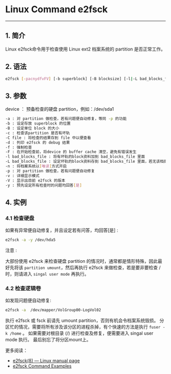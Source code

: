 #  Linux Command e2fsck




------------
##  1. 简介
Linux e2fsck命令用于检查使用 Linux ext2 档案系统的 partition 是否正常工作。

## 2. 语法

```bash
e2fsck [-pacnydfvFV] [-b superblock] [-B blocksize] [-l|-L bad_blocks_file] [-C fd] device
```

## 3. 参数

device ： 预备检查的硬盘 partition，例如：/dev/sda1

```bash
-a : 对 partition 做检查，若有问题便自动修复，等同 -p 的功能
-b : 设定存放 superblock 的位置
-B : 设定单位 block 的大小
-c : 检查该partition 是否有坏轨
-C file : 将检查的结果存到 file 中以便查看
-d : 列印 e2fsck 的 debug 结果
-f : 强制检查
-F : 在开始检查前，将device 的 buffer cache 清空，避免有错误发生
-l bad_blocks_file : 将有坏轨的block资料加到 bad_blocks_file 里面
-L bad_blocks_file : 设定坏轨的block资料存到 bad_blocks_file 里面，若无该档则自动产生
-n : 将档案系统以[唯读]方式开启
-p : 对 partition 做检查，若有问题便自动修复
-v : 详细显示模式
-V : 显示出目前 e2fsck 的版本
-y : 预先设定所有检查时的问题均回答[是]
```

## 4. 实例
### 4.1 检查硬盘
如果有异常便自动修复，并且设定若有问答，均回答[是] :

```bash
e2fsck -a -y /dev/hda5
```

注意 :

大部份使用 e2fsck 来检查硬盘 partition 的情况时，通常都是情形特殊，因此最好先将该 `partition umount`，然后再执行 e2fsck 来做检查，若是要非要检查 / 时，则请进入 `singal user mode` 再执行。

 

### 4.2 检查逻辑卷
如发现问题便自动修复:

```bash
e2fsck -a  /dev/mapper/VolGroup00-LogVol02
```

执行 e2fsck 或 fsck 前请先 umount partition，否则有机会令档案系统毁损。
分区忙的情况，需要将所有涉及该分区的进程杀掉，有个快速的方法是执行 `fuser -k /home` 。
如果需要对根目录 (/) 进行检查及修复，便需要进入 singal user mode 执行。
最后别忘了将分区mount上。


更多阅读：

 - [e2fsck(8) — Linux manual page](https://man7.org/linux/man-pages/man8/e2fsck.8.html)
 - [e2fsck Command Examples](https://www.thegeekdiary.com/e2fsck-command-examples-in-linux/)

